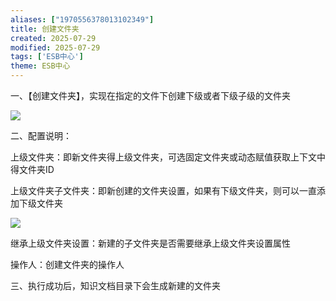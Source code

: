 ```yaml
---
aliases: ["1970556378013102349"]
title: 创建文件夹
created: 2025-07-29
modified: 2025-07-29
tags: ['ESB中心']
theme: ESB中心
---
```


一、【创建文件夹】，实现在指定的文件下创建下级或者下级子级的文件夹

![](https://myhelpdoc.oss-cn-heyuan.aliyuncs.com/mdimages/9fdf5637be647783d3406875a4ef6551.jpg)

二、配置说明：

上级文件夹：即新文件夹得上级文件夹，可选固定文件夹或动态赋值获取上下文中得文件夹ID

上级文件夹子文件夹：即新创建的文件夹设置，如果有下级文件夹，则可以一直添加下级文件夹

![](https://myhelpdoc.oss-cn-heyuan.aliyuncs.com/mdimages/bd21bbaa656800a0704957bbfc99d6cc.jpg)

继承上级文件夹设置：新建的子文件夹是否需要继承上级文件夹设置属性

操作人：创建文件夹的操作人

三、执行成功后，知识文档目录下会生成新建的文件夹

